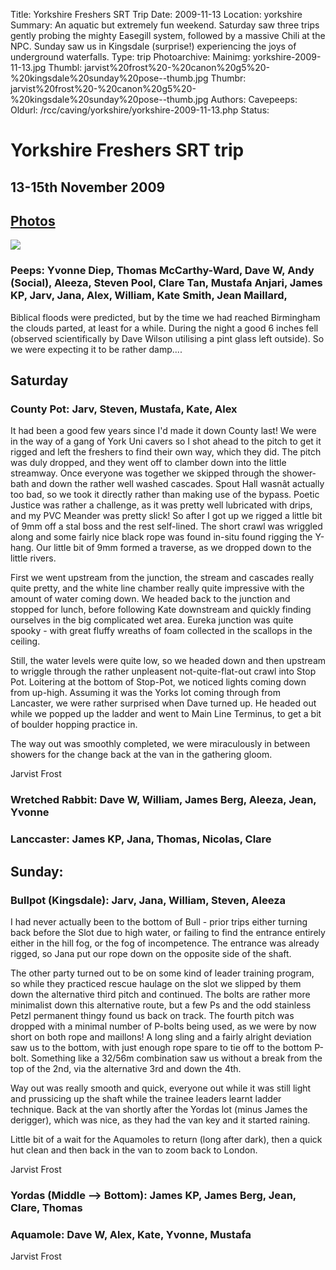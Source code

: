 Title: Yorkshire Freshers SRT Trip
Date: 2009-11-13
Location: yorkshire
Summary: An aquatic but extremely fun weekend. Saturday saw three trips gently probing the mighty Easegill system, followed by a massive Chili at the NPC. Sunday saw us in Kingsdale (surprise!) experiencing the joys of underground waterfalls.
Type: trip
Photoarchive:
Mainimg: yorkshire-2009-11-13.jpg
Thumbl: jarvist%20frost%20-%20canon%20g5%20-%20kingsdale%20sunday%20pose--thumb.jpg
Thumbr: jarvist%20frost%20-%20canon%20g5%20-%20kingsdale%20sunday%20pose--thumb.jpg
Authors: 
Cavepeeps:
Oldurl: /rcc/caving/yorkshire/yorkshire-2009-11-13.php
Status:

#  Yorkshire Freshers SRT trip 

##  13-15th November 2009 

##  [ Photos ](/caving/photo_archive/trips/2009-11-13%20-%20yorkshire/)

[ ![](yorkshire-2009-11-13.jpg) ](/caving/photo_archive/trips/2009-10-02%20-%20yorkshire/)

###  Peeps: Yvonne Diep, Thomas McCarthy-Ward, Dave W, Andy (Social), Aleeza, Steven Pool, Clare Tan, Mustafa Anjari, James KP, Jarv, Jana, Alex, William, Kate Smith, Jean Maillard, 

Biblical floods were predicted, but by the time we had reached Birmingham the clouds parted, at least for a while. During the night a good 6 inches fell (observed scientifically by Dave Wilson utilising a pint glass left outside). So we were expecting it to be rather damp.... 

##  Saturday 

###  County Pot: Jarv, Steven, Mustafa, Kate, Alex 

It had been a good few years since I'd made it down County last! We were in the way of a gang of York Uni cavers so I shot ahead to the pitch to get it rigged and left the freshers to find their own way, which they did. The pitch was duly dropped, and they went off to clamber down into the little streamway. Once everyone was together we skipped through the shower-bath and down the rather well washed cascades. Spout Hall wasnât actually too bad, so we took it directly rather than making use of the bypass. Poetic Justice was rather a challenge, as it was pretty well lubricated with drips, and my PVC Meander was pretty slick! So after I got up we rigged a little bit of 9mm off a stal boss and the rest self-lined. The short crawl was wriggled along and some fairly nice black rope was found in-situ found rigging the Y-hang. Our little bit of 9mm formed a traverse, as we dropped down to the little rivers. 

First we went upstream from the junction, the stream and cascades really quite pretty, and the white line chamber really quite impressive with the amount of water coming down. We headed back to the junction and stopped for lunch, before following Kate downstream and quickly finding ourselves in the big complicated wet area. Eureka junction was quite spooky - with great fluffy wreaths of foam collected in the scallops in the ceiling. 

Still, the water levels were quite low, so we headed down and then upstream to wriggle through the rather unpleasent not-quite-flat-out crawl into Stop Pot. Loitering at the bottom of Stop-Pot, we noticed lights coming down from up-high. Assuming it was the Yorks lot coming through from Lancaster, we were rather surprised when Dave turned up. He headed out while we popped up the ladder and went to Main Line Terminus, to get a bit of boulder hopping practice in. 

The way out was smoothly completed, we were miraculously in between showers for the change back at the van in the gathering gloom. 

Jarvist Frost 

###  Wretched Rabbit: Dave W, William, James Berg, Aleeza, Jean, Yvonne 

###  Lanccaster: James KP, Jana, Thomas, Nicolas, Clare 

##  Sunday: 

###  Bullpot (Kingsdale): Jarv, Jana, William, Steven, Aleeza 

I had never actually been to the bottom of Bull - prior trips either turning back before the Slot due to high water, or failing to find the entrance entirely either in the hill fog, or the fog of incompetence. The entrance was already rigged, so Jana put our rope down on the opposite side of the shaft. 

The other party turned out to be on some kind of leader training program, so while they practiced rescue haulage on the slot we slipped by them down the alternative third pitch and continued. The bolts are rather more minimalist down this alternative route, but a few Ps and the odd stainless Petzl permanent thingy found us back on track. The fourth pitch was dropped with a minimal number of P-bolts being used, as we were by now short on both rope and maillons! A long sling and a fairly alright deviation saw us to the bottom, with just enough rope spare to tie off to the bottom P-bolt. Something like a 32/56m combination saw us without a break from the top of the 2nd, via the alternative 3rd and down the 4th. 

Way out was really smooth and quick, everyone out while it was still light and prussicing up the shaft while the trainee leaders learnt ladder technique. Back at the van shortly after the Yordas lot (minus James the derigger), which was nice, as they had the van key and it started raining. 

Little bit of a wait for the Aquamoles to return (long after dark), then a quick hut clean and then back in the van to zoom back to London. 

Jarvist Frost 

###  Yordas (Middle --&gt; Bottom): James KP, James Berg, Jean, Clare, Thomas 

###  Aquamole: Dave W, Alex, Kate, Yvonne, Mustafa 

Jarvist Frost 
